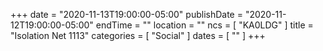 +++
date = "2020-11-13T19:00:00-05:00"
publishDate = "2020-11-12T19:00:00-05:00"
endTime = ""
location = ""
ncs = [ "KA0LDG" ]
title = "Isolation Net 1113"
categories = [ "Social" ]
dates = [ "" ]
+++
